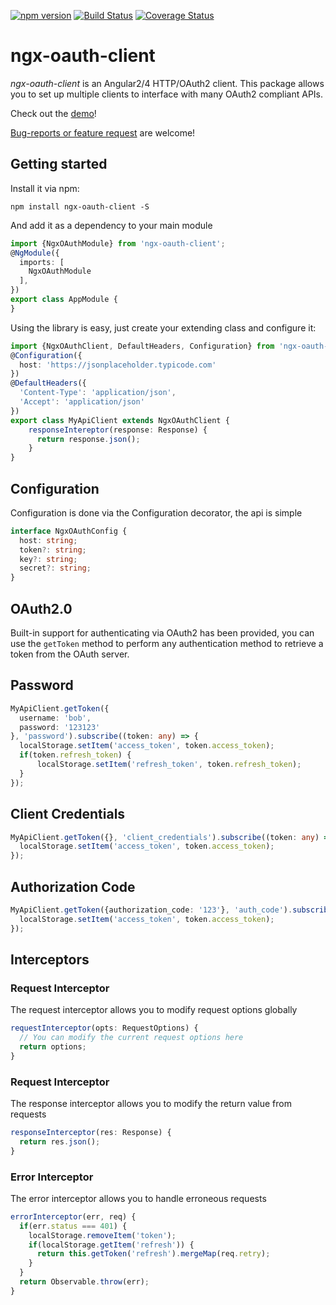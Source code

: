 [![npm version](https://badge.fury.io/js/ngx-oauth-client.svg)](https://badge.fury.io/js/ngx-oauth-client)
[![Build Status](https://travis-ci.org/0xMatt/ngx-oauth-client.svg)](https://travis-ci.org/0xMatt/ngx-oauth-client?branch=master)
[![Coverage Status](https://coveralls.io/repos/github/0xMatt/ngx-oauth-client/badge.svg?branch=master)](https://coveralls.io/github/0xMatt/ngx-oauth-client?branch=master)

ngx-oauth-client
===========

*ngx-oauth-client* is an Angular2/4 HTTP/OAuth2 client. This package allows you to set up multiple clients to interface with many OAuth2 compliant APIs.

Check out the [demo](http://0xMatt.github.io/ngx-oauth-client/#demo)!

[Bug-reports or feature request](https://github.com/0xMatt/ngx-oauth-client/issues) are welcome!

## Getting started
Install it via npm:
```
npm install ngx-oauth-client -S
```
And add it as a dependency to your main module
```typescript
import {NgxOAuthModule} from 'ngx-oauth-client';
@NgModule({
  imports: [
    NgxOAuthModule
  ],
})
export class AppModule {
}
```
Using the library is easy, just create your extending class and configure it:

```typescript
import {NgxOAuthClient, DefaultHeaders, Configuration} from 'ngx-oauth-client';
@Configuration({
  host: 'https://jsonplaceholder.typicode.com'
})
@DefaultHeaders({
  'Content-Type': 'application/json',
  'Accept': 'application/json'
})
export class MyApiClient extends NgxOAuthClient {
    responseIntereptor(response: Response) {
      return response.json();
    }
}

```

## Configuration
Configuration is done via the Configuration decorator, the api is simple
```typescript
interface NgxOAuthConfig {
  host: string;
  token?: string;
  key?: string;
  secret?: string;
}

```

## OAuth2.0

Built-in support for authenticating via OAuth2 has been provided, you can use the `getToken` method to perform any authentication method to retrieve a token from the OAuth server.


## Password
```typescript
MyApiClient.getToken({
  username: 'bob',
  password: '123123'
}, 'password').subscribe((token: any) => {
  localStorage.setItem('access_token', token.access_token);
  if(token.refresh_token) {
      localStorage.setItem('refresh_token', token.refresh_token);
  }
});
```

## Client Credentials

```typescript
MyApiClient.getToken({}, 'client_credentials').subscribe((token: any) => {
  localStorage.setItem('access_token', token.access_token);
});
```

## Authorization Code

```typescript
MyApiClient.getToken({authorization_code: '123'}, 'auth_code').subscribe((token: any) => {
  localStorage.setItem('access_token', token.access_token);
});
```

## Interceptors

### Request Interceptor

The request interceptor allows you to modify request options globally

```typescript
requestInterceptor(opts: RequestOptions) {
  // You can modify the current request options here
  return options;
}
```

### Request Interceptor

The response interceptor allows you to modify the return value from requests

```typescript
responseInterceptor(res: Response) {
  return res.json();
}

```


### Error Interceptor

The error interceptor allows you to handle erroneous requests

```typescript
errorInterceptor(err, req) {
  if(err.status === 401) {
    localStorage.removeItem('token');
    if(localStorage.getItem('refresh')) {
      return this.getToken('refresh').mergeMap(req.retry);
    }
  }
  return Observable.throw(err);
}

```
